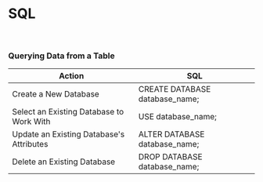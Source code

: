 # SQL

<br>

### Querying Data from a Table

| Action | SQL |
| - | - |
| Create a New Database | CREATE DATABASE database_name; |
| Select an Existing Database to Work With | USE database_name; |
| Update an Existing Database's Attributes | ALTER DATABASE database_name; |
| Delete an Existing Database | DROP DATABASE database_name; |



